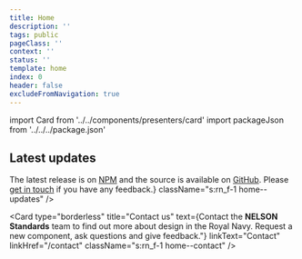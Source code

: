 ```yaml
---
title: Home
description: ''
tags: public
pageClass: ''
context: ''
status: ''
template: home
index: 0
header: false
excludeFromNavigation: true
---
```


import Card from '../../components/presenters/card'
import packageJson from '../../../package.json'

<section class="s:rn_f s:rn_f-align-start rn_mt-12 s:rn_mb-15">
  <Card 
    type="border" 
    title="Styles" 
    text="Make your service look like it's for the Royal Navy with guides for applying colour, typography and spacing." 
    linkText="View styles" 
    linkHref="/styles"
    className="s:rn_f-1 s:rn_mr-8"
  />

  <Card 
    type="border" 
    title="Components" 
    text="Save time with reusable, accessible components for forms, navigation, cards and more." 
    linkText="View components" 
    linkHref="/components" 
    className="s:rn_f-1 s:rn_ml-8 rn_mt-12 s:rn_mt-0"
  />
</section>

<section class="home--info">
  <h2 class="home__title">Latest updates</h2>
  <div class="s:rn_f s:rn_f-align-start">
  <Card 
    type="coloured" 
    title={`Standards v${packageJson.version} released`}
    text={<span>The latest release is on <a href="https://www.npmjs.com/package/@royalnavy/react-component-library">NPM</a> and the source is available on <a href="https://github.com/Royal-Navy/standards-toolkit">GitHub</a>. Please <a href="/contact">get in touch</a> if you have any feedback.</span>}
    className="s:rn_f-1 home--updates"
  />

  <Card
    type="borderless" 
    title="Contact us" 
    text={<span>Contact the <strong>NELSON Standards</strong> team to find out more about design in the Royal Navy. Request a new component, ask questions and give feedback."</span>}
    linkText="Contact" 
    linkHref="/contact"
    className="s:rn_f-1 home--contact"
  />
  </div>
</section>
